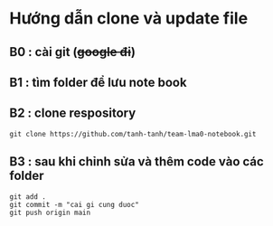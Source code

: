 # Hướng dẫn clone và update file
## B0 : cài git (~~google đi~~)
## B1 : tìm folder để lưu note book
## B2 : clone respository
```
git clone https://github.com/tanh-tanh/team-lma0-notebook.git
```
## B3 : sau khi chỉnh sửa và thêm code vào các folder
```
git add .
git commit -m "cai gi cung duoc"
git push origin main
```